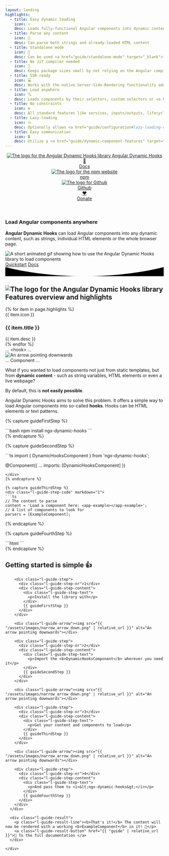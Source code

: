 ```yaml
---
layout: landing
highlights:
  - title: Easy dynamic loading
    icon: ⭐
    desc: Loads fully-functional Angular components into dynamic content at runtime
  - title: Parse any content
    icon: 📖
    desc: Can parse both strings and already-loaded HTML content
  - title: Standalone mode
    icon: 🚀
    desc: Can be used <a href="guide/standalone-mode" target="_blank">fully standalone</a> to load components into HTML without Angular
  - title: No JiT compiler needed
    icon: 🏃
    desc: Keeps package sizes small by not relying on the Angular compiler to create components
  - title: SSR-ready
    icon: 💻
    desc: Works with the native Server-Side-Rendering functionality added in Angular 17
  - title: Load anywhere
    icon: 🔍
    desc: Loads components by their selectors, custom selectors or <a href="guide/parsers#writing-your-own-hookparser" target="_blank">any text pattern of your choice</a>
  - title: No constraints
    icon: ⚙️
    desc: All standard features like services, inputs/outputs, lifecycle methods, etc. work normally
  - title: Lazy-loading
    icon: 💤
    desc: Optionally allows <a href="guide/configuration#lazy-loading-components" target="_blank">lazy-loading components</a> only if they appear in the content
  - title: Easy communication
    icon: 🔒
    desc: Utilize a <a href="guide/dynamic-component-features" target="_blank">context object</a> to pass data safely to your dynamic components
---
```


<header class="l-header">
  <div class="l-wrapper">
    <div class="l-header-inner">
      <div class="l-header-left">
        <a class="l-title" href="{{ "/guide/" | relative_url }}" rel="author">
          <img class="l-site-logo" src="{{ "/assets/images/ngx-dynamic-hooks-logo-white.svg" | relative_url }}" alt="The logo for the Angular Dynamic Hooks library">
          <span class="l-site-name">Angular Dynamic Hooks</span>
        </a>
      </div>
      <nav class="l-header-right">
        <div class="l-site-links">
          <a class="l-site-link home" href="{{ '/guide/' | relative_url }}">
            <div class="l-site-link-icon">📄</div>
            <span class="l-site-link-text">Docs</span>
          </a>
          <a class="l-site-link npm" href="https://www.npmjs.com/package/ngx-dynamic-hooks" target="_blank">
            <div class="l-site-link-icon">
              <img src="{{ "/assets/images/npm.svg" | relative_url }}" alt="The logo for the npm website">
            </div>
            <span class="l-site-link-text">npm</span>
          </a>
          <a class="l-site-link github" href="https://github.com/Angular-Dynamic-Hooks/ngx-dynamic-hooks" target="_blank">
            <div class="l-site-link-icon">
              <img src="{{ "/assets/images/github-mark-white.svg" | relative_url }}" alt="The logo for Github">
            </div>
            <span class="l-site-link-text">Github</span>
          </a>
          <a class="l-site-link donate" href="https://www.paypal.com/donate/?hosted_button_id=3XVSEZKNQW8HC" target="_blank">
            <div class="l-site-link-icon">♥</div>
            <span class="l-site-link-text">Donate</span>
          </a>
        </div>
      </nav>
    </div>
  </div>
</header>

<article class="l-content">
  <section class="l-hero">
    <div class="l-hero-wrapper">
      <h1 class="l-hero-title">Load Angular components anywhere</h1>
      <p class="l-hero-desc"><b>Angular Dynamic Hooks</b> can load Angular components into any dynamic content, such as strings, individual HTML elements or the whole browser page.</p>
      <div class="l-hero-teaser">
        <div class="l-hero-teaser-aspect">
          <img class="l-hero-teaser-img" src="https://github.com/angular-dynamic-hooks/ngx-dynamic-hooks/assets/12670925/ef27d405-4663-48a5-97b5-ca068d7b67d8" alt="A short animated gif showing how to use the Angular Dynamic Hooks library to load components">
        </div>
      </div>
      <div class="l-hero-buttons">
        <a class="l-hero-button" href="{{ "guide/quickstart" | relative_url }}">Quickstart</a>
        <a class="l-hero-button secondary" href="{{ "guide" | relative_url }}">Docs</a>
      </div>
    </div>
    <div class="l-hero-bg">
      <svg version="1.1" xmlns="http://www.w3.org/2000/svg" xmlns:xlink="http://www.w3.org/1999/xlink" x="0px" y="0px" viewBox="0 0 626.4 36.2" preserveAspectRatio="none" xml:space="preserve">
        <path d="M0,36.2h313.2C129.4,36.2,0,0,0,0V36.2z"/>
        <path d="M313.2,36.2h313.2V0C626.4,0,497,36.2,313.2,36.2z"/>
      </svg>
    </div>
  </section>

  <section class="l-cards">
    <div class="l-cards-shapes">
      <div class="l-cards-shape a" style="mask: url({{ "/assets/images/landing/bg_shape_1.svg" | relative_url }}) no-repeat center"></div>
      <div class="l-cards-shape b" style="mask: url({{ "/assets/images/landing/bg_shape_2.svg" | relative_url }}) no-repeat center"></div>
      <div class="l-cards-shape c" style="mask: url({{ "/assets/images/landing/bg_shape_3.svg" | relative_url }}) no-repeat center"></div>
      <div class="l-cards-shape d" style="mask: url({{ "/assets/images/landing/bg_shape_4.svg" | relative_url }}) no-repeat center"></div>
    </div>
    <div class="l-wrapper">
      <div class="l-cards-inner">
        <h2 class="l-cards-title">
          <img class="l-cards-title-logo" src="{{ "/assets/images/ngx-dynamic-hooks-logo.svg" | relative_url }}" alt="The logo for the Angular Dynamic Hooks library">
          <span class="l-cards-title-text">Features overview <span class="l-cards-title-text-extended">and highlights</span></span>
        </h2>
        <div class="l-cards-list"> 
          {% for item in page.highlights %}
            <div class="l-card">
              <div class="l-card-inner">
                <div class="l-card-top">
                  <span class="l-card-icon">{{ item.icon }}</span>
                  <h3 class="l-card-title">{{ item.title }}</h3>
                </div>
                <div class="l-card-bottom">{{ item.desc }}</div>
              </div>
            </div>
          {% endfor %}
        </div>
      </div>
    </div>

  </section>

  <section class="l-snippet">
    <div class="l-snippet-wrapper">
      <div class="l-snippet-image">
        <div class="l-snippet-image-top">
          <span class="l-snippet-image-dots">...</span>
          <span class="l-snippet-image-top-hook">&lt;hook&gt;</span>
          <span class="l-snippet-image-dots">...</span>
        </div>
        <img class="l-snippet-image-center" src="{{ "/assets/images/down_arrow.svg" | relative_url }}" alt="An arrow pointing downwards">
        <div class="l-snippet-image-bottom">
          <span class="l-snippet-image-dots">...</span>
          <span class="l-snippet-image-bottom-comp">Component</span>
          <span class="l-snippet-image-dots">...</span>
        </div>
      </div>
      <div class="l-snippet-text">
        <p class="l-snippet-line">What if you wanted to load components not just from static templates, but from <b>dynamic content</b> - such as string variables, HTML elements or even a live webpage?</p>
        <p class="l-snippet-line">By default, this is <b>not easily possible</b>.</p>
        <p class="l-snippet-line">Angular Dynamic Hooks aims to solve this problem. It offers a simple way to load Angular components into so-called <b>hooks</b>. Hooks can be HTML elements or text patterns.</p>
      </div>
    </div>
  </section>

{% capture guideFirstStep %}
<div class="l-guide-step-code" markdown="1">
```bash
npm install ngx-dynamic-hooks
```
</div>
{% endcapture %}

{% capture guideSecondStep %}
<div class="l-guide-step-code" markdown="1">
```ts
import { DynamicHooksComponent } from 'ngx-dynamic-hooks';

@Component({
  ...
  imports: [DynamicHooksComponent]
})
```
</div>
{% endcapture %}

{% capture guideThirdStep %}
<div class="l-guide-step-code" markdown="1">
```ts
// The content to parse
content = 'Load a component here: <app-example></app-example>';
// A list of components to look for
parsers = [ExampleComponent];
```
</div>
{% endcapture %}

{% capture guideFourthStep %}
<div class="l-guide-step-code" markdown="1">
```html
<ngx-dynamic-hooks [content]="content" [parsers]="parsers"></ngx-dynamic-hooks>
```
</div>
{% endcapture %}

  <section class="l-guide">
    <div class="l-guide-wrapper">
      <h2 class="l-guide-title">Getting started is <span class="l-guide-title-highlight">simple 👍</span></h2>
      <div class="l-guide-steps">

        <div class="l-guide-step">
          <div class="l-guide-step-nr">1</div>
          <div class="l-guide-step-content">
            <div class="l-guide-step-text">
              <p>Install the library with</p>
            </div>
            {{ guideFirstStep }}
          </div>
        </div>

        <div class="l-guide-arrow"><img src="{{ "/assets/images/narrow_arrow_down.png" | relative_url }}" alt="An arrow pointing downwards"></div>

        <div class="l-guide-step">
          <div class="l-guide-step-nr">2</div>
          <div class="l-guide-step-content">
            <div class="l-guide-step-text">
              <p>Import the <b>DynamicHooksComponent</b> wherever you need it</p>
            </div>
            {{ guideSecondStep }}
          </div>
        </div>

        <div class="l-guide-arrow"><img src="{{ "/assets/images/narrow_arrow_down.png" | relative_url }}" alt="An arrow pointing downwards"></div>

        <div class="l-guide-step">
          <div class="l-guide-step-nr">3</div>
          <div class="l-guide-step-content">
            <div class="l-guide-step-text">
              <p>Get your content and components to load</p>
            </div>
            {{ guideThirdStep }}
          </div>
        </div>

        <div class="l-guide-arrow"><img src="{{ "/assets/images/narrow_arrow_down.png" | relative_url }}" alt="An arrow pointing downwards"></div>

        <div class="l-guide-step">
          <div class="l-guide-step-nr">4</div>
          <div class="l-guide-step-content">
            <div class="l-guide-step-text">
              <p>And pass them to <i>&lt;ngx-dynamic-hooks&gt;</i></p>
            </div>
            {{ guideFourthStep }}
          </div>
        </div>
      </div>

      <div class="l-guide-result">
        <p class="l-guide-result-line"><b>That's it!</b> The content will now be rendered with a working <b>ExampleComponent</b> in it! 🎉</p>
        <a class="l-guide-result-button" href="{{ "guide" | relative_url }}">📄 To the full documentation </a>
      </div>

    </div>
  </section>

</article>
